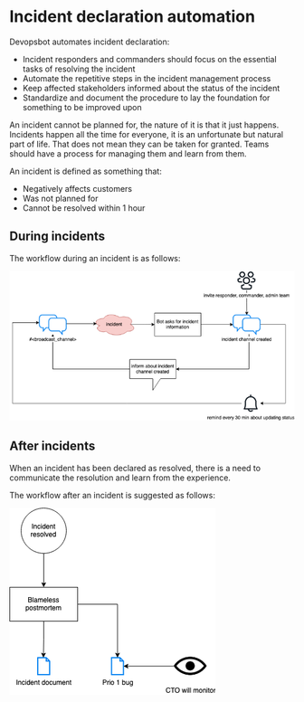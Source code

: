 # Incident declaration automation
Devopsbot automates incident declaration:
- Incident responders and commanders should focus on the essential tasks of resolving the incident
- Automate the repetitive steps in the incident management process
- Keep affected stakeholders informed about the status of the incident
- Standardize and document the procedure to lay the foundation for something to be improved upon

An incident cannot be planned for, the nature of it is that it just happens.
Incidents happen all the time for everyone, it is an unfortunate but natural part of life.
That does not mean they can be taken for granted. Teams should have a process
for managing them and learn from them.

An incident is defined as something that:
- Negatively affects customers
- Was not planned for
- Cannot be resolved within 1 hour

## During incidents
The workflow during an incident is as follows:

![incident declaration flow using devopsbot](./devopsbot.drawio.png)

## After incidents
When an incident has been declared as resolved, there is a need to communicate the resolution and
learn from the experience.

The workflow after an incident is suggested as follows:

![after](./after-incident.drawio.png)
